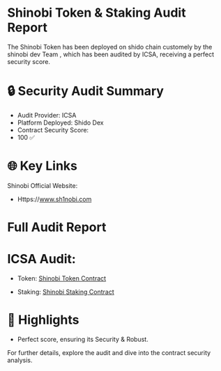 # Shinobi Token & Staking Audit Report

The Shinobi Token has been deployed on shido chain customely by the shinobi dev Team , which has been audited by ICSA, receiving a perfect security score.

# 🔒 Security Audit Summary

* Audit Provider: ICSA
* Platform Deployed: Shido Dex
* Contract Security Score:
* 100 ✅

# 🌐 Key Links

Shinobi Official Website:
* Https://www.sh1nobi.com

# Full Audit Report

# ICSA Audit:

* Token: [Shinobi Token Contract](https://github.com/CryptoEntertainmentLTD/ICSA-Smart-Contract-Audits/blob/main/ICSA-Shinobi%20Audit.pdf)

* Staking: [Shinobi Staking Contract](https://github.com/CryptoEntertainmentLTD/ICSA-Smart-Contract-Audits/blob/main/ICSA-Audit%20Shido%20Staking%20%26%20Farming.pdf)

# 🎯 Highlights

* Perfect score, ensuring its Security & Robust.

For further details, explore the audit and dive into the contract security analysis.
